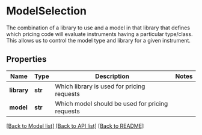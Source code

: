 # ModelSelection

The combination of a library to use and a model in that library that defines which pricing code will evaluate instruments  having a particular type/class. This allows us to control the model type and library for a given instrument.
## Properties
Name | Type | Description | Notes
------------ | ------------- | ------------- | -------------
**library** | **str** | Which library is used for pricing requests | 
**model** | **str** | Which model should be used for pricing requests | 

[[Back to Model list]](../README.md#documentation-for-models) [[Back to API list]](../README.md#documentation-for-api-endpoints) [[Back to README]](../README.md)


